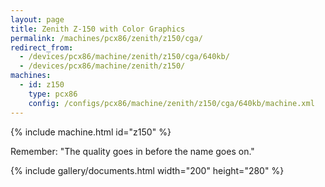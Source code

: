 ```yaml
---
layout: page
title: Zenith Z-150 with Color Graphics
permalink: /machines/pcx86/zenith/z150/cga/
redirect_from:
  - /devices/pcx86/machine/zenith/z150/cga/640kb/
  - /devices/pcx86/machine/zenith/z150/
machines:
  - id: z150
    type: pcx86
    config: /configs/pcx86/machine/zenith/z150/cga/640kb/machine.xml
---
```


{% include machine.html id="z150" %}

Remember: "The quality goes in before the name goes on."

{% include gallery/documents.html width="200" height="280" %}
